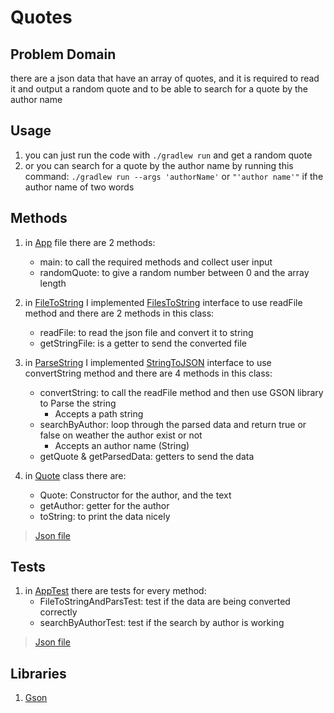 # Quotes

## Problem Domain
there are a json data that have an array of quotes, and it is required to read it and output a random quote and to be able to search for a quote by the author name

## Usage

1. you can just run the code with `./gradlew run` and get a random quote 
1. or you can search for a quote by the author name by running this command: `./gradlew run --args 'authorName'` or `"'author name'"` if the author name of two words

## Methods

1. in [App](src/main/java/quotes/App.java) file there are 2 methods:
    - main: to call the required methods and collect user input
    - randomQuote: to give a random number between 0 and the array length
    
1. in [FileToString](src/main/java/quotes/FileToString.java) I implemented [FilesToString](src/main/java/quotes/FilesToString.java) interface to use readFile method and there are 2 methods in this class:
    - readFile: to read the json file and convert it to string
    - getStringFile: is a getter to send the converted file
    
1. in [ParseString](src/main/java/quotes/ParseString.java) I implemented [StringToJSON](src/main/java/quotes/StringToJSON.java) interface to use convertString method and there are 4 methods in this class:
    - convertString: to call the readFile method and then use GSON library to Parse the string
        - Accepts a path string
    - searchByAuthor: loop through the parsed data and return true or false on weather the author exist or not
        - Accepts an author name (String)
    - getQuote & getParsedData: getters to send the data
    
1. in [Quote](src/main/java/quotes/Quote.java) class there are:
    - Quote: Constructor for the author, and the text
    - getAuthor: getter for the author
    - toString: to print the data nicely
    
> [Json file](src/main/resources/recentquotes.json)

## Tests

1. in [AppTest](src/test/java/quotes/AppTest.java) there are tests for every method:
    - FileToStringAndParsTest: test if the data are being converted correctly
    - searchByAuthorTest: test if the search by author is working
> [Json file](src/test/resources/test.json)


## Libraries

1. [Gson](https://github.com/google/gson)